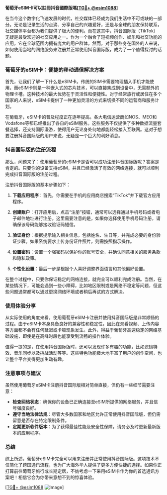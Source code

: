**葡萄牙eSIM卡可以註冊抖音國際版嗎[[TG💪+ @esim1088](https://t.me/s/esim1088)]**

在当今这个数字化飞速发展的时代，社交媒体已经成为我们生活中不可或缺的一部分。无论是记录生活的点滴、分享自己的兴趣爱好，还是与全球的朋友保持联系，社交媒体平台都为我们提供了极大的便利。而在这其中，抖音国际版（TikTok）无疑是最受欢迎的社交应用之一。作为一个融合了短视频创作、娱乐和社交功能的应用，它在全球范围内拥有庞大的用户群体。然而，对于那些身在国外的人来说，如何使用当地的网络服务来注册并正常使用抖音国际版，成为了一个值得探讨的话题。

### 葡萄牙的eSIM卡：便捷的移动通信解决方案

首先，让我们了解一下什么是eSIM卡。传统的SIM卡需要物理插入手机才能使用，而eSIM卡则是一种嵌入式的芯片技术，可以直接集成到设备中，无需额外的物理卡槽。这种技术的最大优势在于灵活性和便捷性。对于经常旅行或居住在多个国家的人来说，eSIM卡提供了一种更加灵活的方式来切换不同的运营商和服务计划。

在葡萄牙，eSIM卡的普及程度正在逐年提高。各大电信运营商如NOS、MEO和Vodafone等都已经推出了各自的eSIM服务。这些服务不仅提供了多种数据流量套餐选择，还支持国际漫游，使得用户无论身处何地都能轻松接入互联网。这对于想要注册抖音国际版的用户来说，无疑是一个巨大的利好消息。

### 抖音国际版的注册流程

那么，问题来了：使用葡萄牙的eSIM卡是否可以成功注册抖音国际版呢？答案是肯定的。只要你的设备支持eSIM，并且已经激活了有效的网络连接，就可以顺利完成抖音国际版的注册过程。

注册抖音国际版的基本步骤如下：

1. **下载应用程序**：首先，你需要在手机的应用商店搜索“TikTok”并下载官方应用程序。
   
2. **创建账户**：打开应用后，点击“注册”按钮，通常可以选择通过手机号码或者电子邮件地址进行注册。这里需要注意的是，如果你选择使用手机号码注册，请确保该号码能够接收验证码短信。

3. **验证身份**：根据提示输入相关信息，包括姓名、生日等，并完成必要的身份验证步骤。如果系统要求上传身份证件照片，则需按照指示操作。

4. **设置密码**：设置一个强密码以保护你的账号安全，并确认同意相关的服务条款和隐私政策。

5. **个性化设置**：最后一步是根据个人喜好调整界面语言和其他偏好设置。

在整个过程中，只要你保证稳定的网络连接，就完全可以顺利完成注册。当然，在某些情况下，可能会遇到一些小障碍，比如地区限制或是网络不稳定等问题，但这些问题通常都可以通过更换网络环境或者稍后再试的方式解决。

### 使用体验分享

从实际使用的角度来看，使用葡萄牙eSIM卡注册并使用抖音国际版是非常顺畅的过程。由于eSIM卡本身具备良好的兼容性和稳定性，因此在观看视频、上传内容等方面都不会有任何延迟或卡顿现象发生。此外，得益于葡萄牙高速稳定的网络基础设施，即使是在高峰时段也能享受到流畅的操作体验。

值得一提的是，在使用抖音国际版时，还可以发现许多有趣的功能，比如滤镜特效、音乐同步以及挑战活动等等。这些特色功能极大地丰富了用户的创作空间，也让整个平台变得更加生动有趣。

### 注意事项与建议

虽然使用葡萄牙eSIM卡注册抖音国际版相对简单直接，但仍有一些细节需要注意：

- **检查网络状态**：确保你的设备已正确连接至eSIM所提供的网络服务，并且信号强度良好。
- **遵守当地法律法规**：尽管大多数国家和地区允许正常使用抖音国际版，但仍需留意是否存在特定限制条件。
- **定期更新软件版本**：为了获得最佳性能及安全性保障，请务必及时更新最新版本的应用程序。

### 总结

综上所述，葡萄牙eSIM卡完全可以用来注册并正常使用抖音国际版。这项技术不仅简化了跨国通讯流程，也为广大海外华人提供了更多方便快捷的选择。如果你正打算前往葡萄牙旅行或长期定居，不妨考虑一下采用eSIM卡作为你的首选通讯方案吧！相信它会为你带来意想不到的惊喜体验。

[[TG💪+ @esim1088](https://t.me/s/esim1088) ![Image](https://i.postimg.cc/4NQfJmqS/Snipaste-2025-05-13-00-14-12.png)]